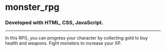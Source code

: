 # monster_rpg
### Developed with HTML, CSS, JavaScript.  
<hr>

In this RPG, you can progress your character by collecting gold to buy health and weapons. Fight monsters to increase your XP.
